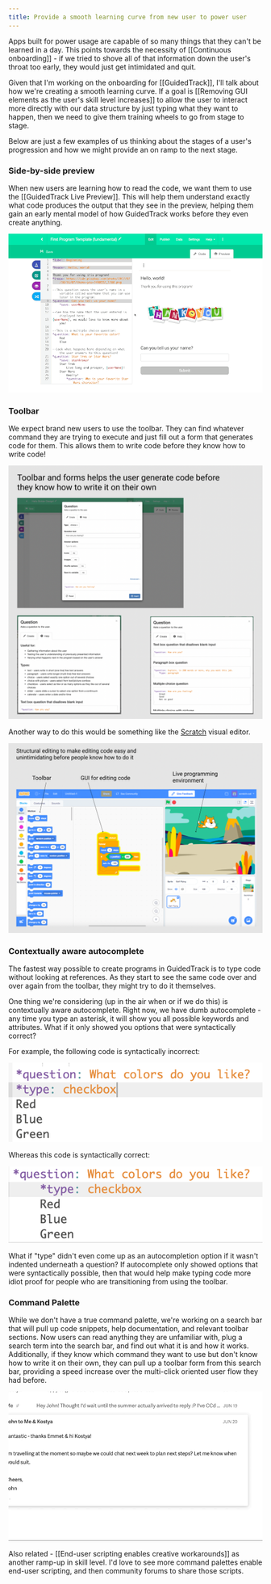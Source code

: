 ```yaml
---
title: Provide a smooth learning curve from new user to power user
---
```

Apps built for power usage are capable of so many things that they can't be learned in a day. This points towards the necessity of [[Continuous onboarding]] - if we tried to shove all of that information down the user's throat too early, they would just get intimidated and quit.

Given that I'm working on the onboarding for [[GuidedTrack]], I'll talk about how we're creating a smooth learning curve. If a goal is [[Removing GUI elements as the user's skill level increases]] to allow the user to interact more directly with our data structure by just typing what they want to happen, then we need to give them training wheels to go from stage to stage.

Below are just a few examples of us thinking about the stages of a user's progression and how we might provide an on ramp to the next stage.

### Side-by-side preview

When new users are learning how to read the code, we want them to use the [[GuidedTrack Live Preview]]. This will help them understand exactly what code produces the output that they see in the preview, helping them gain an early mental model of how GuidedTrack works before they even create anything.

![](/assets/blogpics/debugger.gif)

### Toolbar

We expect brand new users to use the toolbar. They can find whatever command they are trying to execute and just fill out a form that generates code for them. This allows them to write code before they know how to write code!

![](/assets/blogpics/GuidedTrackToolbarQuestion.png)

Another way to do this would be something like the [Scratch](https://scratch.mit.edu/) visual editor.

![](/assets/blogpics/ScratchVisualEditor.png)

### Contextually aware autocomplete

The fastest way possible to create programs in GuidedTrack is to type code without looking at references. As they start to see the same code over and over again from the toolbar, they might try to do it themselves.

One thing we're considering (up in the air when or if we do this) is contextually aware autocomplete. Right now, we have dumb autocomplete - any time you type an asterisk, it will show you all possible keywords and attributes. What if it only showed you options that were syntactically correct?

For example, the following code is syntactically incorrect:

![](/assets/blogpics/ContextualAutocompleteSyntaxError.png)

Whereas this code is syntactically correct:

![](/assets/blogpics/ContextualAutocompleteSyntaxCorrect.png)

What if "type" didn't even come up as an autocompletion option if it wasn't indented underneath a question? If autocomplete only showed options that were syntactically possible, then that would help make typing code more idiot proof for people who are transitioning from using the toolbar.

### Command Palette

While we don't have a true command palette, we're working on a search bar that will pull up code snippets, help documentation, and relevant toolbar sections. Now users can read anything they are unfamiliar with, plug a search term into the search bar, and find out what it is and how it works. Additionally, if they know which command they want to use but don't know how to write it on their own, they can pull up a toolbar form from this search bar, providing a speed increase over the multi-click oriented user flow they had before.

![command K in SuperHuman](/assets/blogpics/CmdK-Superhuman.gif)

Also related - [[End-user scripting enables creative workarounds]] as another ramp-up in skill level. I'd love to see more command palettes enable end-user scripting, and then community forums to share those scripts. 